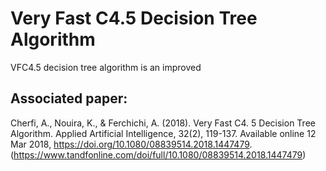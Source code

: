 # Very Fast C4.5 Decision Tree Algorithm
VFC4.5 decision tree algorithm is an improved 

## Associated paper:
Cherfi, A., Nouira, K., & Ferchichi, A. (2018). Very Fast C4. 5 Decision Tree Algorithm. Applied Artificial Intelligence, 32(2), 119-137. Available online 12 Mar 2018, https://doi.org/10.1080/08839514.2018.1447479. (https://www.tandfonline.com/doi/full/10.1080/08839514.2018.1447479)
